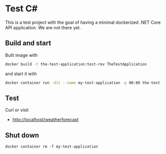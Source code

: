 # Test C#
This is a test project with the goal of having a minimal dockerized .NET Core API application. We are not there yet.

## Build and start
Built image with
```bash
docker build -t the-test-application:test-rev TheTestApplication
```
and start it with
```bash
docker container run -dit --name my-test-application -p 80:80 the-test-application:test-rev
```

## Test
Curl or visit
* <http://localhost/weatherforecast>

## Shut down
```
docker container rm -f my-test-application
```
